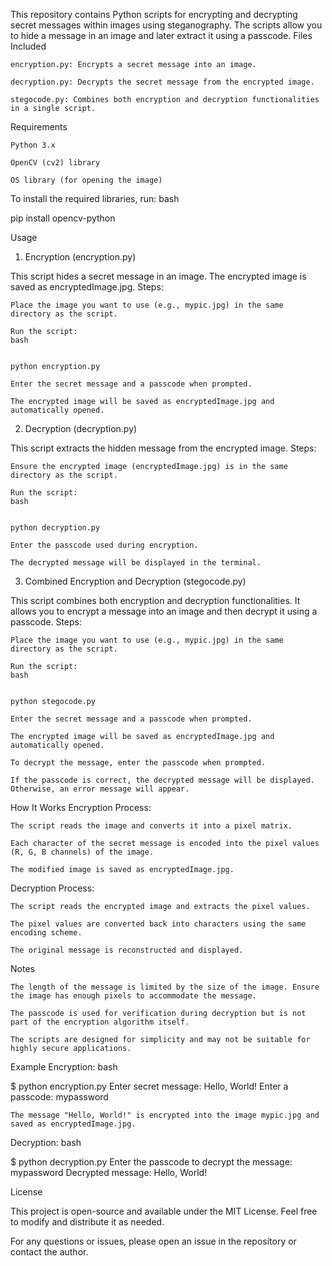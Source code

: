 This repository contains Python scripts for encrypting and decrypting secret messages within images using steganography. The scripts allow you to hide a message in an image and later extract it using a passcode.
Files Included


    encryption.py: Encrypts a secret message into an image.

    decryption.py: Decrypts the secret message from the encrypted image.

    stegocode.py: Combines both encryption and decryption functionalities in a single script.

Requirements

    Python 3.x

    OpenCV (cv2) library

    OS library (for opening the image)

To install the required libraries, run:
bash


pip install opencv-python

Usage
1. Encryption (encryption.py)

This script hides a secret message in an image. The encrypted image is saved as encryptedImage.jpg.
Steps:

    Place the image you want to use (e.g., mypic.jpg) in the same directory as the script.

    Run the script:
    bash
 

    python encryption.py

    Enter the secret message and a passcode when prompted.

    The encrypted image will be saved as encryptedImage.jpg and automatically opened.

2. Decryption (decryption.py)

This script extracts the hidden message from the encrypted image.
Steps:

    Ensure the encrypted image (encryptedImage.jpg) is in the same directory as the script.

    Run the script:
    bash


    python decryption.py

    Enter the passcode used during encryption.

    The decrypted message will be displayed in the terminal.

3. Combined Encryption and Decryption (stegocode.py)

This script combines both encryption and decryption functionalities. It allows you to encrypt a message into an image and then decrypt it using a passcode.
Steps:

    Place the image you want to use (e.g., mypic.jpg) in the same directory as the script.

    Run the script:
    bash


    python stegocode.py

    Enter the secret message and a passcode when prompted.

    The encrypted image will be saved as encryptedImage.jpg and automatically opened.

    To decrypt the message, enter the passcode when prompted.

    If the passcode is correct, the decrypted message will be displayed. Otherwise, an error message will appear.

How It Works
Encryption Process:

    The script reads the image and converts it into a pixel matrix.

    Each character of the secret message is encoded into the pixel values (R, G, B channels) of the image.

    The modified image is saved as encryptedImage.jpg.

Decryption Process:

    The script reads the encrypted image and extracts the pixel values.

    The pixel values are converted back into characters using the same encoding scheme.

    The original message is reconstructed and displayed.

Notes

    The length of the message is limited by the size of the image. Ensure the image has enough pixels to accommodate the message.

    The passcode is used for verification during decryption but is not part of the encryption algorithm itself.

    The scripts are designed for simplicity and may not be suitable for highly secure applications.

Example
Encryption:
bash


$ python encryption.py
Enter secret message: Hello, World!
Enter a passcode: mypassword

    The message "Hello, World!" is encrypted into the image mypic.jpg and saved as encryptedImage.jpg.

Decryption:
bash


$ python decryption.py
Enter the passcode to decrypt the message: mypassword
Decrypted message: Hello, World!

License

This project is open-source and available under the MIT License. Feel free to modify and distribute it as needed.

For any questions or issues, please open an issue in the repository or contact the author.

